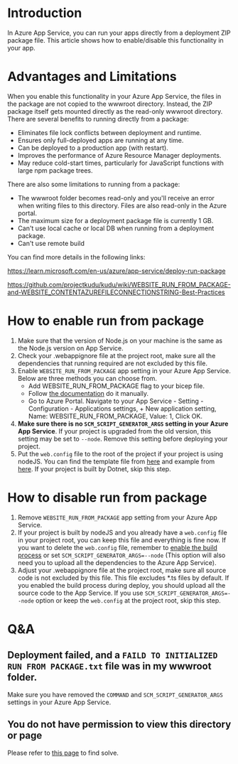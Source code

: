 # Introduction
In Azure App Service, you can run your apps directly from a deployment ZIP package file. This article shows how to enable/disable this functionality in your app.

# Advantages and Limitations
When you enable this functionality in your Azure App Service, the files in the package are not copied to the wwwroot directory. Instead, the ZIP package itself gets mounted directly as the read-only wwwroot directory. There are several benefits to running directly from a package:

* Eliminates file lock conflicts between deployment and runtime.
* Ensures only full-deployed apps are running at any time.
* Can be deployed to a production app (with restart).
* Improves the performance of Azure Resource Manager deployments.
* May reduce cold-start times, particularly for JavaScript functions with large npm package trees.

There are also some limitations to running from a package:
* The wwwroot folder becomes read-only and you'll receive an error when writing files to this directory. Files are also read-only in the Azure portal.
* The maximum size for a deployment package file is currently 1 GB.
* Can't use local cache or local DB when running from a deployment package.
* Can't use remote build

You can find more details in the following links:

https://learn.microsoft.com/en-us/azure/app-service/deploy-run-package

https://github.com/projectkudu/kudu/wiki/WEBSITE_RUN_FROM_PACKAGE-and-WEBSITE_CONTENTAZUREFILECONNECTIONSTRING-Best-Practices

# How to enable run from package
1. Make sure that the version of Node.js on your machine is the same as the Node.js version on App Service.
1. Check your .webappignore file at the project root, make sure all the dependencies that running required are not excluded by this file.
1. Enable `WEBSITE_RUN_FROM_PACKAGE` app setting in your Azure App Service. Below are three methods you can choose from.
   * Add WEBSITE_RUN_FROM_PACKAGE flag to your bicep file.
   * Follow [the documentation](https://learn.microsoft.com/en-us/azure/app-service/deploy-run-package#enable-running-from-package) do it manually.
   * Go to Azure Portal. Navigate to your App Service - Setting - Configuration - Applications settings, + New application setting, Name: WEBSITE_RUN_FROM_PACKAGE, Value: 1, Click OK.
1. **Make sure there is no `SCM_SCRIPT_GENERATOR_ARGS` setting in your Azure App Service**. If your project is upgraded from the old version, this setting may be set to `--node`. Remove this setting before deploying your project.
1. Put the `web.config` file to the root of the project if your project is using nodeJS. You can find the template file from [here](https://github.com/projectkudu/kudu/blob/master/Kudu.Core/Scripts/iisnode.config.template) and example from [here](https://github.com/Azure-Samples/nodejs-docs-hello-world/blob/master/web.config). If your project is built by Dotnet, skip this step.

# How to disable run from package
1. Remove `WEBSITE_RUN_FROM_PACKAGE` app setting from your Azure App Service.
1. If your project is built by nodeJS and you already have a `web.config` file in your project root, you can keep this file and everything is fine now. If you want to delete the `web.config` file, remember to [enable the build process](https://learn.microsoft.com/en-us/azure/app-service/deploy-zip?tabs=cli#enable-build-automation-for-zip-deploy) or set `SCM_SCRIPT_GENERATOR_ARGS=--node` (This option will also need you to upload all the dependencies to the Azure App Service).
1. Adjust your .webappignore file at the project root, make sure all source code is not excluded by this file. This file excludes *.ts files by default. If you enabled the build process during deploy, you should upload all the source code to the App Service. If you use `SCM_SCRIPT_GENERATOR_ARGS=--node` option or keep the `web.config` at the project root, skip this step.

# Q&A
## Deployment failed, and a `FAILD TO INITIALIZED RUN FROM PACKAGE.txt` file was in my wwwroot folder.
Make sure you have removed the `COMMAND` and `SCM_SCRIPT_GENERATOR_ARGS` settings in your Azure App Service.

## You do not have permission to view this directory or page
Please refer to [this page](https://learn.microsoft.com/en-us/azure/app-service/configure-language-nodejs?pivots=platform-windows#you-do-not-have-permission-to-view-this-directory-or-page) to find solve.